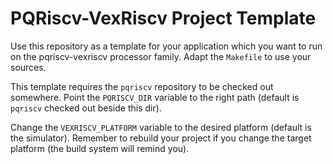 # PQRiscv-VexRiscv Project Template

Use this repository as a template for your application which you want to
run on the pqriscv-vexriscv processor family. Adapt the `Makefile` to
use your sources.

This template requires the `pqriscv` repository to be checked out
somewhere. Point the `PQRISCV_DIR` variable to the right path (default
is `pqriscv` checked out beside this dir).

Change the `VEXRISCV_PLATFORM` variable to the desired platform (default
is the simulator). Remember to rebuild your project if you change the
target platform (the build system will remind you).
